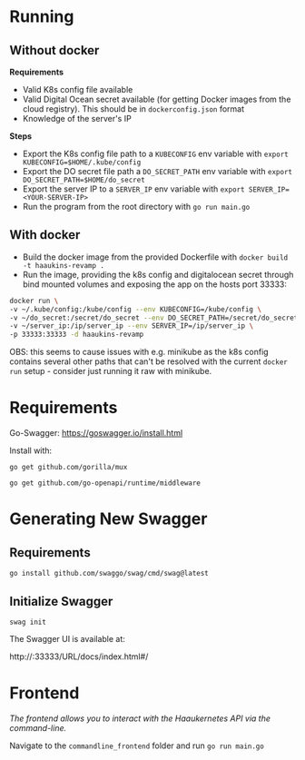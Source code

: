 # Running
## Without docker

**Requirements** 

- Valid K8s config file available 
- Valid Digital Ocean secret available (for getting Docker images from the cloud registry). This should be in `dockerconfig.json` format
- Knowledge of the server's IP

**Steps**
- Export the K8s config file path to a `KUBECONFIG` env variable with ``export KUBECONFIG=$HOME/.kube/config``
- Export the DO secret file path a `DO_SECRET_PATH` env variable with ``export DO_SECRET_PATH=$HOME/do_secret``
- Export the server IP to a `SERVER_IP` env variable with ``export SERVER_IP=<YOUR-SERVER-IP>``
- Run the program from the root directory with ``go run main.go``

## With docker
- Build the docker image from the provided Dockerfile with ``docker build -t haaukins-revamp .``
- Run the image, providing the k8s config and digitalocean secret through bind mounted volumes and exposing the app on the hosts port 33333:

```bash
docker run \
-v ~/.kube/config:/kube/config --env KUBECONFIG=/kube/config \
-v ~/do_secret:/secret/do_secret --env DO_SECRET_PATH=/secret/do_secret \
-v ~/server_ip:/ip/server_ip --env SERVER_IP=/ip/server_ip \
-p 33333:33333 -d haaukins-revamp
```

OBS: this seems to cause issues with e.g. minikube as the k8s config contains several other paths that can't 
be resolved with the current ``docker run`` setup - consider just running it raw with minikube.

# Requirements
Go-Swagger: https://goswagger.io/install.html

Install with:

``go get github.com/gorilla/mux``

``go get github.com/go-openapi/runtime/middleware``

# Generating New Swagger
## Requirements
``go install github.com/swaggo/swag/cmd/swag@latest``

## Initialize Swagger
``swag init ``

The Swagger UI is available at: 

http://<YOUR-SERVER-IP>:33333/URL/docs/index.html#/

# Frontend
*The frontend allows you to interact with the Haaukernetes API via the command-line.*

Navigate to the `commandline_frontend` folder and run
``go run main.go``